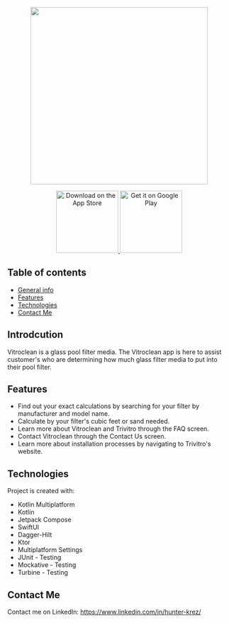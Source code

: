 <p align="center">
  <img src="https://github.com/HunterKF/Vitroclean_Calculator/assets/95839328/45161ec7-0eaa-4579-b676-289992275434" width="400" >
 <br>
  <p align="center" dir="auto">
  <a href="https://apps.apple.com/us/app/vitroclean/id6479589691" rel="nofollow">
    <img alt="Download on the App Store" title="App Store" src="https://camo.githubusercontent.com/fb3944aba0b2d6cf1fae343459655177fe003e50bd72398875b85c50eb30e72e/687474703a2f2f692e696d6775722e636f6d2f306e327a7148442e706e67" width="140" data-canonical-src="http://i.imgur.com/0n2zqHD.png" style="max-width: 100%;">
  </a>
  <a href="https://play.google.com/store/apps/details?id=com.jaegerapps.vitroclean.android&pcampaignid=web_share" rel="nofollow">
    <img alt="Get it on Google Play" title="Google Play" src="https://camo.githubusercontent.com/bb81ebdd5e1f7d29e740751e90f87b7d4142c7f19f96432411f06265e0590d08/687474703a2f2f692e696d6775722e636f6d2f6d74475250754d2e706e67" width="140" data-canonical-src="http://i.imgur.com/mtGRPuM.png" style="max-width: 100%;">
  </a>
</p>
</p>

## Table of contents
* [General info](#introduction)
* [Features](#features)
* [Technologies](#technologies)
* [Contact Me](#contact-me)

## Introdcution
Vitroclean is a glass pool filter media. The Vitroclean app is here to assist customer's who are determining how much glass filter media to put into their pool filter. 

## Features
* Find out your exact calculations by searching for your filter by manufacturer and model name.
* Calculate by your filter's cubic feet or sand needed.
* Learn more about Vitroclean and Trivitro through the FAQ screen.
* Contact Vitroclean through the Contact Us screen.
* Learn more about installation processes by navigating to Trivitro's website.

## Technologies
Project is created with:
* Kotlin Multiplatform
* Kotlin
* Jetpack Compose
* SwiftUI
* Dagger-Hilt
* Ktor
* Multiplatform Settings
* JUnit - Testing
* Mockative - Testing
* Turbine - Testing

## Contact Me
Contact me on LinkedIn: https://www.linkedin.com/in/hunter-krez/

